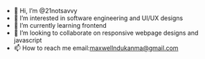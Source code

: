 - 👋 Hi, I’m @21notsavvy
- 👀 I’m interested in software engineering and UI/UX designs
- 🌱 I’m currently learning frontend
- 💞️ I’m looking to collaborate on responsive webpage designs and javascript
- 📫 How to reach me email:maxwellndukanma@gmail.com

<!---
21notsavvy/21notsavvy is a ✨ special ✨ repository because its `README.md` (this file) appears on your GitHub profile.
You can click the Preview link to take a look at your changes.
--->
